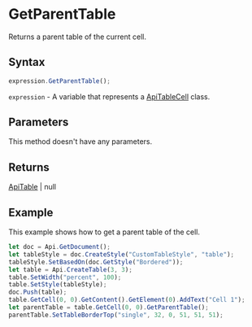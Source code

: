 # GetParentTable

Returns a parent table of the current cell.

## Syntax

```javascript
expression.GetParentTable();
```

`expression` - A variable that represents a [ApiTableCell](../ApiTableCell.md) class.

## Parameters

This method doesn't have any parameters.

## Returns

[ApiTable](../../ApiTable/ApiTable.md) \| null

## Example

This example shows how to get a parent table of the cell.

```javascript
let doc = Api.GetDocument();
let tableStyle = doc.CreateStyle("CustomTableStyle", "table");
tableStyle.SetBasedOn(doc.GetStyle("Bordered"));
let table = Api.CreateTable(3, 3);
table.SetWidth("percent", 100);
table.SetStyle(tableStyle);
doc.Push(table);
table.GetCell(0, 0).GetContent().GetElement(0).AddText("Cell 1");
let parentTable = table.GetCell(0, 0).GetParentTable();
parentTable.SetTableBorderTop("single", 32, 0, 51, 51, 51);
```
